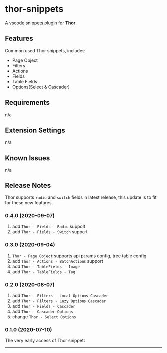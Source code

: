# thor-snippets

A vscode snippets plugin for **Thor**.

## Features

Common used Thor snippets, includes:

* Page Object
* Filters
* Actions
* Fields
* Table Fields
* Options(Select & Cascader)

## Requirements

n/a

## Extension Settings

n/a

## Known Issues

n/a

## Release Notes

Thor supports `radio` and `switch` fields in latest release, this update is to fit for these new features.

### 0.4.0 (2020-09-07)

1. add `Thor - Fields - Radio` support
2. add `Thor - Fields - Switch` support

### 0.3.0 (2020-09-04)

1. `Thor - Page Object` supports api params config, tree table config
2. add `Thor - Actions - BatchActions` support
3. add `Thor - TableFields - Image`
4. add `Thor - TableFields - Tag`

### 0.2.0 (2020-08-07)

1. add `Thor - Filters - Local Options Cascader`
2. add `Thor - Filters - Lazy Options Cascader`
3. add `Thor - Fields - Cascader`
4. add `Thor - Cascader Options`
5. change `Thor - Select Options`

### 0.1.0 (2020-07-10)

The very early access of Thor snippets

-----------------------------------------------------------------------------------------------------------


